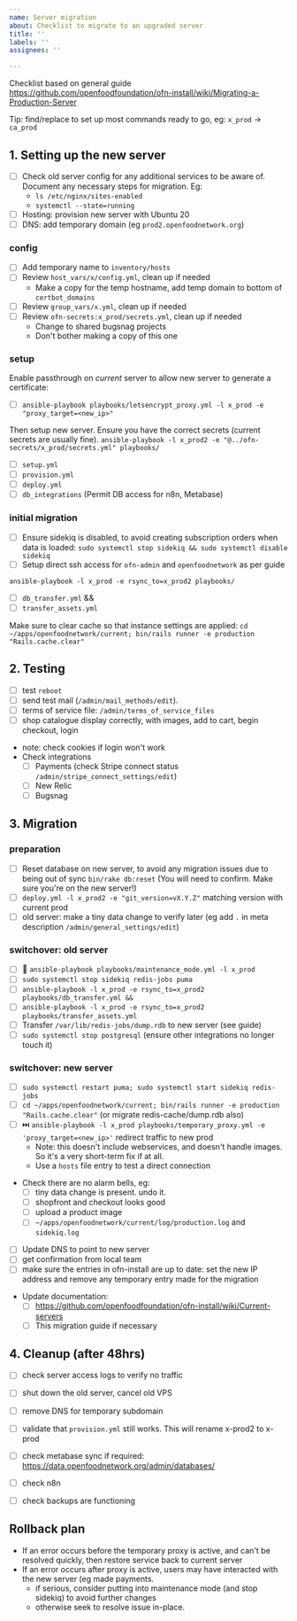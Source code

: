 ```yaml
---
name: Server migration
about: Checklist to migrate to an upgraded server
title: ''
labels: ''
assignees: ''

---
```


Checklist based on general guide https://github.com/openfoodfoundation/ofn-install/wiki/Migrating-a-Production-Server

Tip: find/replace to set up most commands ready to go, eg: `x_prod` -> `ca_prod`

## 1. Setting up the new server
- [ ] Check old server config for any additional services to be aware of. Document any necessary steps for migration. Eg:
  - `ls /etc/nginx/sites-enabled`
  - `systemctl --state=running`
- [ ] Hosting: provision new server with Ubuntu 20
- [ ] DNS: add temporary domain (eg `prod2.openfoodnetwork.org`)

### config
- [ ] Add temporary name to `inventory/hosts`
- [ ] Review `host_vars/x/config.yml`, clean up if needed
  - Make a copy for the temp hostname, add temp domain to bottom of `certbot_domains`
- [ ] Review `group_vars/x.yml`, clean up if needed
- [ ] Review `ofn-secrets:x_prod/secrets.yml`, clean up if needed
   - Change to shared bugsnag projects
   - Don't bother making a copy of this one

### setup
Enable passthrough on _current_ server to allow new server to generate a certificate:
- [ ] `ansible-playbook playbooks/letsencrypt_proxy.yml -l x_prod -e "proxy_target=<new_ip>" `

Then setup new server. Ensure you have the correct secrets (current secrets are usually fine).
`ansible-playbook -l x_prod2 -e "@../ofn-secrets/x_prod/secrets.yml" playbooks/`
- [ ] `setup.yml`
- [ ] `provision.yml`
- [ ] `deploy.yml`
- [ ] `db_integrations` (Permit DB access for n8n, Metabase)

### initial migration
- [ ] Ensure sidekiq is disabled, to avoid creating subscription orders when data is loaded:
    `sudo systemctl stop sidekiq && sudo systemctl disable sidekiq`
- [ ] Setup direct ssh access for `ofn-admin` and `openfoodnetwork` as per guide

`ansible-playbook -l x_prod -e rsync_to=x_prod2 playbooks/`
- [ ] `db_transfer.yml` &&
- [ ] `transfer_assets.yml`

Make sure to clear cache so that instance settings are applied:
`cd ~/apps/openfoodnetwork/current; bin/rails runner -e production "Rails.cache.clear"`

## 2. Testing
 - [ ] test `reboot`
 - [ ] send test mail (`/admin/mail_methods/edit`). 
 - [ ] terms of service file: `/admin/terms_of_service_files`
 - [ ] shop catalogue display correctly, with images, add to cart, begin checkout, login
  - note: check cookies if login won't work
 - Check integrations 
   - [ ] Payments (check Stripe connect status `/admin/stripe_connect_settings/edit`)
   - [ ] New Relic
   - [ ] Bugsnag

## 3. Migration
### preparation
- [ ] Reset database on new server, to avoid any migration issues due to being out of sync
  `bin/rake db:reset` (You will need to confirm. Make sure you're on the new server!)
- [ ] `deploy.yml -l x_prod2 -e "git_version=vX.Y.Z"` matching version with current prod
- [ ] old server: make a tiny data change to verify later (eg add `.` in meta description `/admin/general_settings/edit`)

### switchover: old server
- [ ] 🚧 `ansible-playbook playbooks/maintenance_mode.yml -l x_prod`
- [ ] `sudo systemctl stop sidekiq redis-jobs puma`
- [ ] `ansible-playbook -l x_prod -e rsync_to=x_prod2 playbooks/db_transfer.yml &&`
- [ ] `ansible-playbook -l x_prod -e rsync_to=x_prod2 playbooks/transfer_assets.yml`
- [ ] Transfer `/var/lib/redis-jobs/dump.rdb` to new server (see guide)
- [ ] `sudo systemctl stop postgresql` (ensure other integrations no longer touch it)

### switchover: new server
- [ ] `sudo systemctl restart puma; sudo systemctl start sidekiq redis-jobs`
- [ ] `cd ~/apps/openfoodnetwork/current; bin/rails runner -e production "Rails.cache.clear"` (or migrate redis-cache/dump.rdb also)
- [ ] ⏭️ `ansible-playbook -l x_prod playbooks/temporary_proxy.yml -e 'proxy_target=<new_ip>'` redirect traffic to new prod
  * Note: this doesn't include webservices, and doesn't handle images. So it's a very short-term fix if at all.
  * Use a `hosts` file entry to test a direct connection
- Check there are no alarm bells, eg:
  - [ ] tiny data change is present. undo it.
  - [ ] shopfront and checkout looks good
  - [ ] upload a product image
  - [ ] `~/apps/openfoodnetwork/current/log/production.log` and `sidekiq.log`
- [ ] Update DNS to point to new server
- [ ] get confirmation from local team
- [ ] make sure the entries in ofn-install are up to date: set the new IP address and remove any temporary entry made for the migration
- Update documentation: 
  * [ ] https://github.com/openfoodfoundation/ofn-install/wiki/Current-servers
  * [ ] This migration guide if necessary

## 4. Cleanup (after 48hrs)
- [ ] check server access logs to verify no traffic
- [ ] shut down the old server, cancel old VPS
- [ ] remove DNS for temporary subdomain
- [ ] validate that `provision.yml` still works. This will rename x-prod2 to x-prod
- [ ] check metabase sync if required: https://data.openfoodnetwork.org/admin/databases/
- [ ] check n8n
- [ ] check backups are functioning


## Rollback plan
* If an error occurs before the temporary proxy is active, and can't be resolved quickly, then restore service back to current server
* If an error occurs after proxy is active, users may have interacted with the new server (eg made payments.
   * if serious, consider putting into maintenance mode (and stop sidekiq) to avoid further changes
   * otherwise seek to resolve issue in-place.
